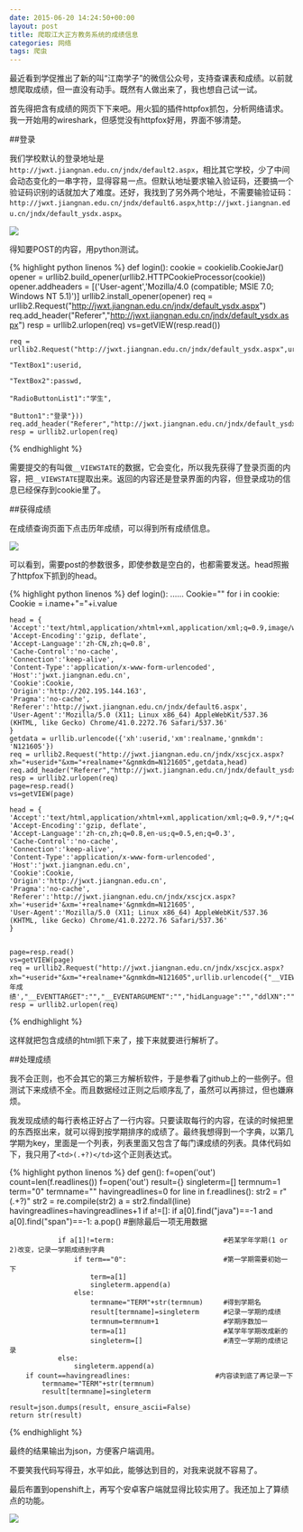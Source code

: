 ```yaml
---
date: 2015-06-20 14:24:50+00:00
layout: post
title: 爬取江大正方教务系统的成绩信息
categories: 网络
tags: 爬虫 
---
```


最近看到学促推出了新的叫“江南学子”的微信公众号，支持查课表和成绩。以前就想爬取成绩，但一直没有动手。既然有人做出来了，我也想自己试一试。

首先得把含有成绩的网页下下来吧。用火狐的插件httpfox抓包，分析网络请求。我一开始用的wireshark，但感觉没有httpfox好用，界面不够清楚。

##登录

我们学校默认的登录地址是`http://jwxt.jiangnan.edu.cn/jndx/default2.aspx`，相比其它学校，少了中间会动态变化的一串字符，显得容易一点。但默认地址要求输入验证码，还要搞一个验证码识别的话就加大了难度。还好，我找到了另外两个地址，不需要输验证码：`http://jwxt.jiangnan.edu.cn/jndx/default6.aspx`,`http://jwxt.jiangnan.edu.cn/jndx/default_ysdx.aspx`。

![](https://github.com/xulihang/xulihang.github.io/raw/master/album/cjcx/login.JPG)

得知要POST的内容，用python测试。

{% highlight python linenos %}
def login():
    cookie = cookielib.CookieJar()
    opener = urllib2.build_opener(urllib2.HTTPCookieProcessor(cookie))
    opener.addheaders = [('User-agent','Mozilla/4.0 (compatible; MSIE 7.0; Windows NT 5.1)')]
    urllib2.install_opener(opener)
    req = urllib2.Request("http://jwxt.jiangnan.edu.cn/jndx/default_ysdx.aspx")
    req.add_header("Referer","http://jwxt.jiangnan.edu.cn/jndx/default_ysdx.aspx")
    resp = urllib2.urlopen(req)
    vs=getVIEW(resp.read())
    
    req = urllib2.Request("http://jwxt.jiangnan.edu.cn/jndx/default_ysdx.aspx",urllib.urlencode({"__VIEWSTATE":vs,
                                                                                                 "TextBox1":userid,
                                                                                                 "TextBox2":passwd,
                                                                                                 "RadioButtonList1":"学生",
                                                                                                 "Button1":"登录"}))
    req.add_header("Referer","http://jwxt.jiangnan.edu.cn/jndx/default_ysdx.aspx")
    resp = urllib2.urlopen(req)
{% endhighlight %}

需要提交的有叫做`__VIEWSTATE`的数据，它会变化，所以我先获得了登录页面的内容，把`__VIEWSTATE`提取出来。返回的内容还是登录界面的内容，但登录成功的信息已经保存到cookie里了。

##获得成绩

在成绩查询页面下点击历年成绩，可以得到所有成绩信息。

![](https://github.com/xulihang/xulihang.github.io/raw/master/album/cjcx/getscore.JPG)

可以看到，需要post的参数很多，即使参数是空白的，也都需要发送。head照搬了httpfox下抓到的head。

{% highlight python linenos %}
def login():
    ......
    Cookie=""
    for i in cookie:
        Cookie = i.name+"="+i.value
		
    head = {
    'Accept':'text/html,application/xhtml+xml,application/xml;q=0.9,image/webp,*/*;q=0.8',
    'Accept-Encoding':'gzip, deflate',
    'Accept-Language':'zh-CN,zh;q=0.8',
    'Cache-Control':'no-cache',
    'Connection':'keep-alive',
    'Content-Type':'application/x-www-form-urlencoded',
    'Host':'jwxt.jiangnan.edu.cn',
    'Cookie':Cookie,
    'Origin':'http://202.195.144.163',
    'Pragma':'no-cache',
    'Referer':'http://jwxt.jiangnan.edu.cn/jndx/default6.aspx',
    'User-Agent':'Mozilla/5.0 (X11; Linux x86_64) AppleWebKit/537.36 (KHTML, like Gecko) Chrome/41.0.2272.76 Safari/537.36'
    }
    getdata = urllib.urlencode({'xh':userid,'xm':realname,'gnmkdm': 'N121605'})
    req = urllib2.Request("http://jwxt.jiangnan.edu.cn/jndx/xscjcx.aspx?xh="+userid+"&xm="+realname+"&gnmkdm=N121605",getdata,head)
    req.add_header("Referer","http://jwxt.jiangnan.edu.cn/jndx/default_ysdx.aspx")
    resp = urllib2.urlopen(req)
    page=resp.read()
    vs=getVIEW(page)
	
    head = {
    'Accept':'text/html,application/xhtml+xml,application/xml;q=0.9,*/*;q=0.8',
    'Accept-Encoding':'gzip, deflate',
    'Accept-Language':'zh-cn,zh;q=0.8,en-us;q=0.5,en;q=0.3',
    'Cache-Control':'no-cache',
    'Connection':'keep-alive',
    'Content-Type':'application/x-www-form-urlencoded',
    'Host':'jwxt.jiangnan.edu.cn',
    'Cookie':Cookie,
    'Origin':'http://jwxt.jiangnan.edu.cn',
    'Pragma':'no-cache',
    'Referer':'http://jwxt.jiangnan.edu.cn/jndx/xscjcx.aspx?xh='+userid+'&xm='+realname+'&gnmkdm=N121605',
    'User-Agent':'Mozilla/5.0 (X11; Linux x86_64) AppleWebKit/537.36 (KHTML, like Gecko) Chrome/41.0.2272.76 Safari/537.36'
    }
    

    page=resp.read()
    vs=getVIEW(page)
    req = urllib2.Request("http://jwxt.jiangnan.edu.cn/jndx/xscjcx.aspx?xh="+userid+"&xm="+realname+"&gnmkdm=N121605",urllib.urlencode({"__VIEWSTATE":vs,'btn_zcj':'历年成绩',"__EVENTTARGET":"","__EVENTARGUMENT":"","hidLanguage":"","ddlXN":"","ddlXQ":"","ddl_kcxz":""}),head) 
    resp = urllib2.urlopen(req)
	
{% endhighlight %}

这样就把包含成绩的html抓下来了，接下来就要进行解析了。

##处理成绩

我不会正则，也不会其它的第三方解析软件，于是参看了github上的一些例子。但测试下来成绩不全。而且数据经过正则之后顺序乱了，虽然可以再排过，但也嫌麻烦。

我发现成绩的每行表格正好占了一行内容。只要读取每行的内容，在读的时候把<td></td>里的东西抠出来，就可以得到按学期排序的成绩了。最终我想得到一个字典，以第几学期为key，里面是一个列表，列表里面又包含了每门课成绩的列表。具体代码如下，我只用了`<td>(.+?)</td>`这个正则表达式。

{% highlight python linenos %}
def gen():
    f=open('out')
    count=len(f.readlines())
    f=open('out')
    result={}
    singleterm=[]
    termnum=1
    term="0"
    termname=""
    havingreadlines=0
    for line in f.readlines():
        str2 = r"<td>(.+?)</td>"
        str2 = re.compile(str2)
        a = str2.findall(line)
        havingreadlines=havingreadlines+1
        if a!=[]:
            if a[0].find("java")==-1 and a[0].find("span")==-1:
                a.pop()                         #删除最后一项无用数据
                
                if a[1]!=term:                           #若某学年学期(1 or 2)改变，记录一学期成绩到字典
                    if term=="0":                        #第一学期需要初始一下
                        term=a[1]
                        singleterm.append(a)
                    else:
                        termname="TERM"+str(termnum)     #得到学期名
                        result[termname]=singleterm      #记录一学期的成绩
                        termnum=termnum+1                #学期序数加一
                        term=a[1]                        #某学年学期改成新的
                        singleterm=[]                    #清空一学期的成绩记录
                else:                           
                    singleterm.append(a)
        if count==havingreadlines:                     #内容读到底了再记录一下
            termname="TERM"+str(termnum)         
            result[termname]=singleterm      

    result=json.dumps(result, ensure_ascii=False)
    return str(result)
{% endhighlight %}

最终的结果输出为json，方便客户端调用。


不要笑我代码写得丑，水平如此，能够达到目的，对我来说就不容易了。

最后布置到openshift上，再写个安卓客户端就显得比较实用了。我还加上了算绩点的功能。

![](https://github.com/xulihang/xulihang.github.io/raw/master/album/cjcx/android.jpg)